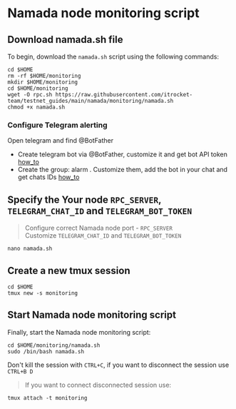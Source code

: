 # Namada node monitoring script

## Download namada.sh file
To begin, download the `namada.sh` script using the following commands:
```
cd $HOME
rm -rf $HOME/monitoring
mkdir $HOME/monitoring
cd $HOME/monitoring
wget -O rpc.sh https://raw.githubusercontent.com/itrocket-team/testnet_guides/main/namada/monitoring/namada.sh
chmod +x namada.sh
```

### Configure Telegram alerting
Open telegram and find @BotFather 
- Create telegram bot via @BotFather, customize it and get bot API token [how_to](https://www.siteguarding.com/en/how-to-get-telegram-bot-api-token)
- Create the group: alarm . Customize them, add the bot in your chat and get chats IDs [how_to](https://stackoverflow.com/questions/32423837/telegram-bot-how-to-get-a-group-chat-id)

## Specify the Your node `RPC_SERVER`, `TELEGRAM_CHAT_ID` and `TELEGRAM_BOT_TOKEN`
>Configure correct Namada node port - `RPC_SERVER`  
>Customize `TELEGRAM_CHAT_ID` and `TELEGRAM_BOT_TOKEN`
```
nano namada.sh
```

## Create a new tmux session 
```
cd $HOME
tmux new -s monitoring
```

## Start Namada node monitoring script
Finally, start the Namada node monitoring script:
```
cd $HOME/monitoring/namada.sh
sudo /bin/bash namada.sh
```

Don't kill the session with `CTRL+C`, if you want to disconnect the session use `CTRL+B D`

>If you want to connect disconnected session use:
```
tmux attach -t monitoring
```
